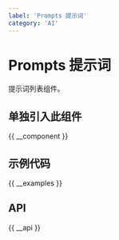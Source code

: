 ```yaml
---
label: 'Prompts 提示词'
category: 'AI'
---
```


# Prompts 提示词

提示词列表组件。

## 单独引入此组件

{{ __component }}

## 示例代码

{{ __examples }}

## API

{{ __api }}
